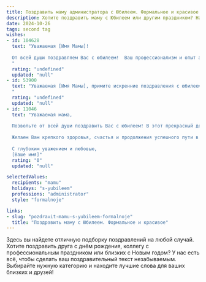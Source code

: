 ```yaml
---
title: Поздравить маму администратора с Юбилеем. Формальное и красивое
description: Хотите поздравить маму с Юбилеем или другим праздником? Наш ИИ создаст незабываемое поздравление, а вы обязательно выделитесь среди других.  
date: 2024-10-26
tags: second tag
wishes:
- id: 104628
  text: "Уважаемая [Имя Мамы]!
  
  От всей души поздравляем Вас с юбилеем!  Ваш профессионализм и опыт администратора,  заслуживают глубокого уважения.  Мы желаем Вам крепкого здоровья,  неиссякаемой энергии,  семейного благополучия и всего самого наилучшего в дальнейшей жизни. Пусть каждый день приносит радость и удовлетворение! С юбилеем!
  "
  rating: "undefined"
  updated: "null"
- id: 53900
  text: "Уважаемая [Имя Мамы], примите искренние поздравления с юбилеем!  Ваша преданность работе, профессионализм и  огромный вклад в развитие [название компании]  заслуживают глубокого уважения. Желаем Вам крепкого здоровья, благополучия,  новых профессиональных достижений и  радости от каждого прожитого дня!
  "
  rating: "undefined"
  updated: "null"
- id: 11046
  text: "Уважаемая мама,
  
  Позвольте от всей души поздравить Вас с юбилеем! В этот прекрасный день хочется подчеркнуть, какой Вы замечательный администратор и каким теплом и заботой Вы окружаете всех вокруг. Ваш опыт и мудрость являются истинным примером для подражания, а ваша профессиональная этика – образцом для всех.
  
  Желаем Вам крепкого здоровья, счастья и продолжения успешного пути в профессиональной деятельности. Пусть каждый день приносит Вам новые радости и достижения, а юбилейный год будет наполнен только светлыми и приятными воспоминаниями.
  
  С глубоким уважением и любовью,
  [Ваше имя]"
  rating: "0"
  updated: "null"

selectedValues:
  recipients: "mamu"
  holidays: "s-yubileem"
  professions: "administrator"
  style: "formalnoje"

links:
- slug: "pozdravit-mamu-s-yubileem-formalnoje"
  title: "Поздравить маму с Юбилеем. Формальное и красивое"
---
```


Здесь вы найдете отличную подборку поздравлений на любой случай. 
Хотите поздравить друга с днём рождения, коллегу с профессиональным праздником или близких с Новым годом? У нас есть всё, чтобы сделать ваш поздравительный текст незабываемым. Выбирайте нужную категорию и находите лучшие слова для ваших близких и друзей!
